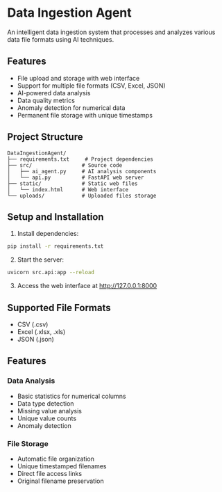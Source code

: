 # Data Ingestion Agent

An intelligent data ingestion system that processes and analyzes various data file formats using AI techniques.

## Features

- File upload and storage with web interface
- Support for multiple file formats (CSV, Excel, JSON)
- AI-powered data analysis
- Data quality metrics
- Anomaly detection for numerical data
- Permanent file storage with unique timestamps

## Project Structure

```
DataIngestionAgent/
├── requirements.txt     # Project dependencies
├── src/                # Source code
│   ├── ai_agent.py     # AI analysis components
│   └── api.py          # FastAPI web server
├── static/             # Static web files
│   └── index.html      # Web interface
└── uploads/            # Uploaded files storage
```

## Setup and Installation

1. Install dependencies:
```bash
pip install -r requirements.txt
```

2. Start the server:
```bash
uvicorn src.api:app --reload
```

3. Access the web interface at http://127.0.0.1:8000

## Supported File Formats

- CSV (.csv)
- Excel (.xlsx, .xls)
- JSON (.json)

## Features

### Data Analysis
- Basic statistics for numerical columns
- Data type detection
- Missing value analysis
- Unique value counts
- Anomaly detection

### File Storage
- Automatic file organization
- Unique timestamped filenames
- Direct file access links
- Original filename preservation
